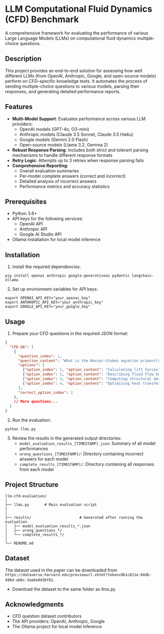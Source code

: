 # LLM Computational Fluid Dynamics (CFD) Benchmark

A comprehensive framework for evaluating the performance of various Large Language Models (LLMs) on computational fluid dynamics multiple-choice questions.

## Description

This project provides an end-to-end solution for assessing how well different LLMs (from OpenAI, Anthropic, Google, and open-source models) perform on CFD-specific knowledge tests. It automates the process of sending multiple-choice questions to various models, parsing their responses, and generating detailed performance reports.

## Features

- **Multi-Model Support**: Evaluates performance across various LLM providers:
  - OpenAI models (GPT-4o, O3-mini)
  - Anthropic models (Claude 3.5 Sonnet, Claude 3.5 Haiku)
  - Google models (Gemini 2.0 Flash)
  - Open-source models (Llama 3.2, Gemma 2)
- **Robust Response Parsing**: Includes both strict and tolerant parsing mechanisms to handle different response formats
- **Retry Logic**: Attempts up to 3 retries when response parsing fails
- **Comprehensive Reporting**:
  - Overall evaluation summaries
  - Per-model complete answers (correct and incorrect)
  - Detailed analysis of incorrect answers
  - Performance metrics and accuracy statistics

## Prerequisites

- Python 3.8+
- API keys for the following services:
  - OpenAI API
  - Anthropic API
  - Google AI Studio API
- Ollama installation for local model inference

## Installation

1. Install the required dependencies:
```
pip install openai anthropic google-generativeai pydantic langchain-ollama
```

2. Set up environment variables for API keys:
```
export OPENAI_API_KEY="your_openai_key"
export ANTHROPIC_API_KEY="your_anthropic_key"
export GOOGLE_API_KEY="your_google_key"
```

## Usage

1. Prepare your CFD questions in the required JSON format:

```json
{
  "CFD QA": [
    {
      "question_index": 1,
      "question_content": "What is the Navier-Stokes equation primarily used for?",
      "options": [
        {"option_index": 1, "option_content": "Calculating lift forces"},
        {"option_index": 2, "option_content": "Describing fluid flow behavior"},
        {"option_index": 3, "option_content": "Computing structural mechanics"},
        {"option_index": 4, "option_content": "Optimizing heat transfer"}
      ],
      "correct_option_index": 2
    },
    // More questions...
  ]
}
```

2. Run the evaluation:

```
python llms.py
```

3. Review the results in the generated output directories:
   - `model_evaluation_results_[TIMESTAMP].json`: Summary of all model performances
   - `wrong_questions_[TIMESTAMP]/`: Directory containing incorrect answers for each model
   - `complete_results_[TIMESTAMP]/`: Directory containing all responses from each model

## Project Structure

```
llm-cfd-evaluation/
│
├── llms.py       # Main evaluation script
|
│
├── results/                      # Generated after running the evaluation
│   ├── model_evaluation_results_*.json
│   ├── wrong_questions_*/
│   └── complete_results_*/
│
└── README.md
```

## Dataset
The dataset used in the paper can be downloaded from `https://dataverse.harvard.edu/previewurl.xhtml?token=9b1c811e-84db-496d-ab6c-3ae6e043bf61`.
- Download the dataset to the same folder as llms.py

## Acknowledgments

- CFD question dataset contributors
- The API providers: OpenAI, Anthropic, Google
- The Ollama project for local model inference
